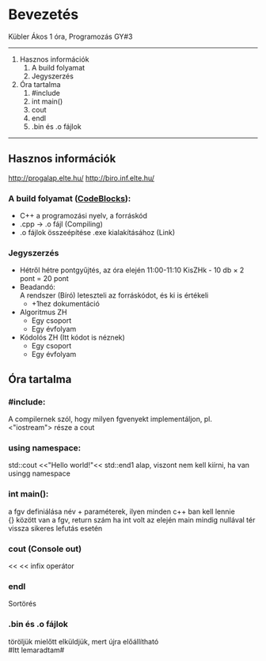 # Bevezetés

Kübler Ákos
1 óra, Programozás GY#3

---
1. Hasznos információk
    1. A build folyamat
    2. Jegyszerzés
2. Óra tartalma
    1. #include
    2. int main()
    3. cout
    4. endl
    5. .bin és .o fájlok
---

## Hasznos információk

http://progalap.elte.hu/
http://biro.inf.elte.hu/

### A build folyamat (<u>[CodeBlocks](https://www.codeblocks.org/)</u>):
- C++ a programozási nyelv, a forráskód
- .cpp -> .o fájl (Compiling)
- .o fájlok összeépítése .exe kialakításához (Link)

### Jegyszerzés
- Hétről hétre pontgyűjtés, az óra elején 11:00-11:10 KisZHk - 10 db × 2 pont = 20 pont
- Beadandó:<br>
A rendszer (Bíró) leteszteli az forráskódot, és ki is értékeli
    - +1hez dokumentáció
- Algoritmus ZH
    - Egy csoport
    - Egy évfolyam
- Kódolós ZH (Itt kódot is néznek)
    - Egy csoport
    - Egy évfolyam
## Óra tartalma
### #include:
A compilernek szól, hogy milyen fgvenyekt implementáljon, pl. <"iostream"> része a cout<br>
### using namespace:
std::cout <<"Hello world!"<< std::end1 alap, viszont nem kell kiírni, ha van usingg namespace<br>
### int main():
a fgv definiálása név + paraméterek, ilyen minden c++ ban kell lennie<br>
{} között van a fgv, return szám ha int volt az elején
main mindig nullával tér vissza sikeres lefutás esetén
### cout (Console out)
<< << infix operátor
### endl
Sortörés
### .bin és .o fájlok
töröljük mielőtt elküldjük, mert újra előállítható<br>
#Itt lemaradtam#
